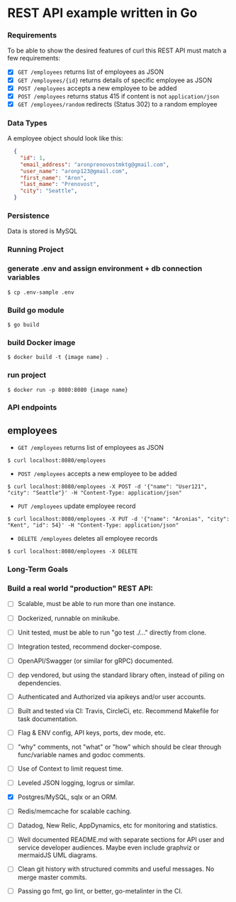 # REST API example written in Go 

### Requirements

To be able to show the desired features of curl this REST API must match a few
requirements:

* [x] `GET /employees` returns list of employees as JSON
* [x] `GET /employees/{id}` returns details of specific employee as JSON
* [x] `POST /employees` accepts a new employee to be added
* [x] `POST /employees` returns status 415 if content is not `application/json`
* [x] `GET /employees/random` redirects (Status 302) to a random employee

### Data Types

A employee object should look like this:
```json
  {
    "id": 1,
    "email_address": "aronprenovostmktg@gmail.com",
    "user_name": "aronp123@gmail.com",
    "first_name": "Aron",
    "last_mame": "Prenovost",
    "city": "Seattle",
  }
```

### Persistence

Data is stored is MySQL 


### Running Project 

### generate .env and assign environment + db connection variables
```
$ cp .env-sample .env
```

### Build go module
```
$ go build
```

### build Docker image 
```
$ docker build -t {image name} .
```

### run project 
```
$ docker run -p 8080:8080 {image name}
```

### API endpoints

## employees

* `GET /employees` returns list of employees as JSON
```
$ curl localhost:8080/employees
```

* `POST /employees` accepts a new employee to be added
```
$ curl localhost:8080/employees -X POST -d '{"name": "User121", "city": "Seattle"}' -H "Content-Type: application/json"
```

* `PUT /employees` update employee record
```
$ curl localhost:8080/employees -X PUT -d '{"name": "Aronias", "city": "Kent", "id": 54}' -H "Content-Type: application/json"
```

* `DELETE /employees` deletes all employee records 
```
$ curl localhost:8080/employees -X DELETE
```

### Long-Term Goals 
### Build a real world "production" REST API: 

* [ ] Scalable, must be able to run more than one instance.

* [ ] Dockerized, runnable on minikube.

* [ ] Unit tested, must be able to run "go test ./..." directly from clone.

* [ ] Integration tested, recommend docker-compose.

* [ ] OpenAPI/Swagger (or similar for gRPC) documented.

* [ ] dep vendored, but using the standard library often, instead of piling on dependencies.

* [ ] Authenticated and Authorized via apikeys and/or user accounts.

* [ ] Built and tested via CI: Travis, CircleCi, etc. Recommend Makefile for task documentation.

* [ ] Flag & ENV config, API keys, ports, dev mode, etc.

* [ ] "why" comments, not "what" or "how" which should be clear through func/variable names and godoc comments.

* [ ] Use of Context to limit request time.

* [ ] Leveled JSON logging, logrus or similar.

* [x] Postgres/MySQL, sqlx or an ORM.

* [ ] Redis/memcache for scalable caching.

* [ ] Datadog, New Relic, AppDynamics, etc for monitoring and statistics.

* [ ] Well documented README.md with separate sections for API user and service developer audiences. Maybe even include graphviz or mermaidJS UML diagrams.

* [ ] Clean git history with structured commits and useful messages. No merge master commits.

* [ ] Passing go fmt, go lint, or better, go-metalinter in the CI.

